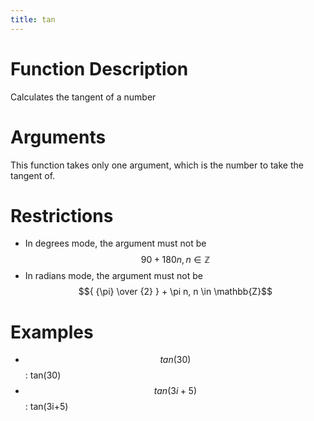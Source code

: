 ```yaml
---
title: tan
---
```


<script src='https://cdnjs.cloudflare.com/ajax/libs/mathjax/2.7.5/latest.js?config=TeX-MML-AM_CHTML' async></script>

# Function Description
Calculates the tangent of a number

# Arguments
This function takes only one argument, which is the number to take the tangent of.

# Restrictions

- In degrees mode, the argument must not be $$90 + 180n, n \in \mathbb{Z}$$
- In radians mode, the argument must not be $${ {\pi} \over {2} } + \pi n, n \in \mathbb{Z}$$

# Examples
- $$tan(30)$$: tan(30)
- $$tan(3i + 5)$$: tan(3i+5)
